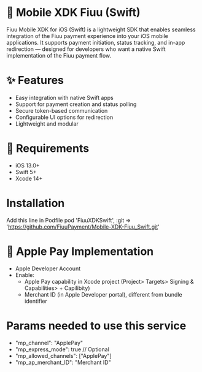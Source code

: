 
# 📱 Mobile XDK Fiuu (Swift)
Fiuu Mobile XDK for iOS (Swift) is a lightweight SDK that enables seamless integration of the Fiuu payment experience into your iOS mobile applications. It supports payment initiation, status tracking, and in-app redirection — designed for developers who want a native Swift implementation of the Fiuu payment flow.

# ✨ Features
- Easy integration with native Swift apps
- Support for payment creation and status polling
- Secure token-based communication
- Configurable UI options for redirection
- Lightweight and modular

# 🔧 Requirements
- iOS 13.0+
- Swift 5+
- Xcode 14+

# Installation

Add this line in Podfile 
pod 'FiuuXDKSwift', :git => 'https://github.com/FiuuPayment/Mobile-XDK-Fiuu_Swift.git'

# 🍎 Apple Pay Implementation

- Apple Developer Account
- Enable:
    - Apple Pay capability in Xcode project (Project> Targets> Signing & Capabilities> + Capilibity)
    - Merchant ID (in Apple Developer portal), different from bundle identifier

# Params needed to use this service

- "mp_channel": "ApplePay"
- "mp_express_mode": true // Optional
- "mp_allowed_channels": ["ApplePay"]
- "mp_ap_merchant_ID": "Merchant ID"
